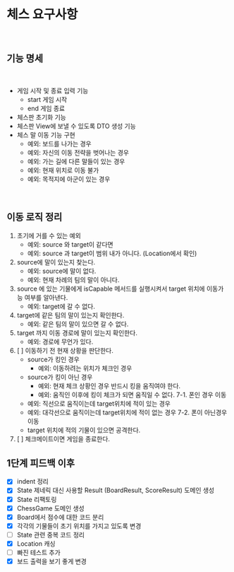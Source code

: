 # 체스 요구사항

<br>

## 기능 명세

<br>

- 게임 시작 및 종료 입력 기능
    - start 게임 시작
    - end 게임 종료
- 체스판 초기화 기능
- 체스판 View에 보낼 수 있도록 DTO 생성 기능
- 체스 말 이동 기능 구현 
    - 예외: 보드를 나가는 경우
    - 예외: 자신의 이동 전략을 벗어나는 경우
    - 예외: 가는 길에 다른 말들이 있는 경우
    - 예외: 현재 위치로 이동 불가
    - 예외: 목적지에 아군이 있는 경우

<br>

## 이동 로직 정리
1. 초기에 거를 수 있는 예외
    - 예외: source 와 target이 같다면
    - 예외: source 과 target이 범위 내가 아니다. (Location에서 확인)
2. source에 말이 있는지 찾는다.
    - 예외: source에 말이 없다.
    - 예외: 현재 차례의 팀의 말이 아니다.
3. source 에 있는 기물에게 isCapable 메서드를 실행시켜서 target 위치에 이동가능 여부를 알아낸다.
    - 예외: target에 갈 수 없다.
4. target에 같은 팀의 말이 있는지 확인한다.
    - 예외: 같은 팀의 말이 있으면 갈 수 없다. 
5. target 까지 이동 경로에 말이 있는지 확인한다.
    - 예외: 경로에 무언가 있다.
6. [ ] 이동하기 전 현재 상황을 판단한다.
    - source가 킹인 경우
        - 예외: 이동하려는 위치가 체크인 경우
    - source가 킹이 아닌 경우
        - 예외: 현재 체크 상황인 경우 반드시 킹을 움직여야 한다.
        - 예외: 움직인 이후에 킹이 체크가 되면 움직일 수 없다.
7-1. 폰인 경우 이동
    - 예외: 직선으로 움직이는데 target위치에 적이 있는 경우
    - 예외: 대각선으로 움직이는데 target위치에 적이 없는 경우
7-2. 폰이 아닌경우 이동 
    - target 위치에 적의 기물이 있으면 공격한다.
8. [ ] 체크메이트이면 게임을 종료한다.


## 1단계 피드백 이후
- [x] indent 정리
- [x] State 제네릭 대신 사용할 Result (BoardResult, ScoreResult) 도메인 생성
- [x] State 리팩토링
- [x] ChessGame 도메인 생성
- [x] Board에서 점수에 대한 코드 분리
- [x] 각각의 기물들이 초기 위치를 가지고 있도록 변경
- [ ] State 관련 중복 코드 정리
- [x] Location 캐싱
- [ ] 빠진 테스트 추가
- [x] 보드 출력을 보기 좋게 변경
